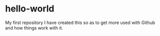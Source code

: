 # hello-world
My first repository
I have created this so as to get more used with Github and how things work with it.
